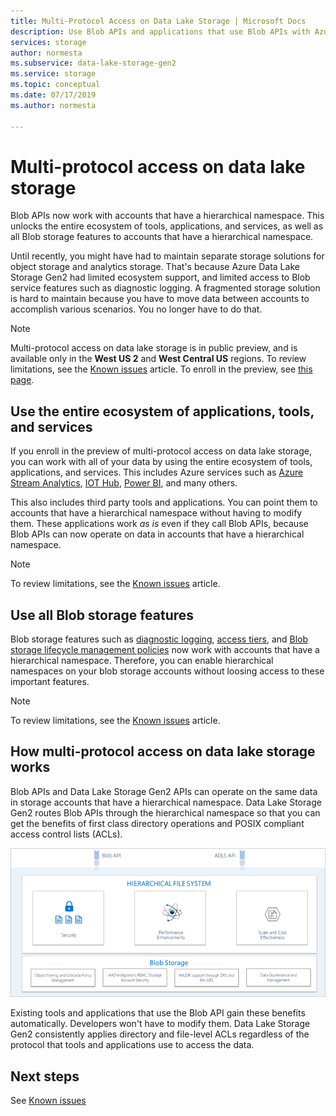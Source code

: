 ```yaml
---
title: Multi-Protocol Access on Data Lake Storage | Microsoft Docs
description: Use Blob APIs and applications that use Blob APIs with Azure Data Lake Storage Gen2.
services: storage
author: normesta
ms.subservice: data-lake-storage-gen2
ms.service: storage
ms.topic: conceptual
ms.date: 07/17/2019
ms.author: normesta

---
```

# Multi-protocol access on data lake storage

Blob APIs now work with accounts that have a hierarchical namespace. This unlocks the entire ecosystem of tools, applications, and services, as well as all Blob storage features to accounts that have a hierarchical namespace. 

Until recently, you might have had to maintain separate storage solutions for object storage and analytics storage. That's because Azure Data Lake Storage Gen2 had limited ecosystem support, and limited access to Blob service features such as diagnostic logging. A fragmented storage solution is hard to maintain because you have to move data between accounts to accomplish various scenarios. You no longer have to do that.

> [!NOTE]
> Multi-protocol access on data lake storage is in public preview, and is available only in the **West US 2** and **West Central US** regions. To review limitations, see the [Known issues](data-lake-storage-known-issues.md) article. To enroll in the preview, see [this page](http://aka.ms/blobinteropsignup).

## Use the entire ecosystem of applications, tools, and services

If you enroll in the preview of multi-protocol access on data lake storage, you can work with all of your data by using the entire ecosystem of tools, applications, and services. This includes Azure services such as [Azure Stream Analytics](https://docs.microsoft.com/azure/stream-analytics/stream-analytics-introduction), [IOT Hub](https://docs.microsoft.com/azure/iot-hub/), [Power BI](https://docs.microsoft.com/power-bi/desktop-data-sources), and many others. 

This also includes third party tools and applications. You can point them to accounts that have a hierarchical namespace without having to modify them. These applications work *as is* even if they call Blob APIs, because Blob APIs can now operate on data in accounts that have a hierarchical namespace.

> [!NOTE]
> To review limitations, see the [Known issues](data-lake-storage-known-issues.md) article.

## Use all Blob storage features

Blob storage features such as [diagnostic logging](../common/storage-analytics-logging.md), [access tiers](storage-blob-storage-tiers.md), and [Blob storage lifecycle management policies](storage-lifecycle-management-concepts.md) now work with accounts that have a hierarchical namespace. Therefore, you can enable hierarchical namespaces on your blob storage accounts without loosing access to these important features. 

> [!NOTE]
> To review limitations, see the [Known issues](data-lake-storage-known-issues.md) article.

## How multi-protocol access on data lake storage works

Blob APIs and Data Lake Storage Gen2 APIs can operate on the same data in storage accounts that have a hierarchical namespace. Data Lake Storage Gen2 routes Blob APIs through the hierarchical namespace so that you can get the benefits of first class directory operations and POSIX compliant access control lists (ACLs). 

![Multi-protocol access on data lake storage conceptual](./media/data-lake-storage-interop/interop-concept.png) 

Existing tools and applications that use the Blob API gain these benefits automatically. Developers won't have to modify them. Data Lake Storage Gen2 consistently applies directory and file-level ACLs regardless of the protocol that tools and applications use to access the data.   

## Next steps

See [Known issues](data-lake-storage-known-issues.md)




